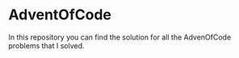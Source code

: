 # AdventOfCode

In this repository you can find the solution for all the AdvenOfCode problems that I solved.